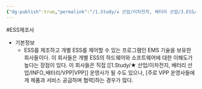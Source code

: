 ```yaml
---
{"dg-publish":true,"permalink":"/1.Study/★ 산업/이차전지, 배터리 산업/3.ESS/ESS 제조사/","created":"2024-11-20T21:02:27.649+09:00","updated":"2025-06-26T16:46:41.529+09:00"}
---
```


#ESS제조사


- 기본정보
	- ESS를 제조하고 개별 ESS를 제어할 수 있는 프로그램인 EMS 기술을 보유한 회사들이다. 이 회사들은 개별 ESS의 하드웨어와 소프트웨어에 대한 이해도가 높다는 장점이 있다. 이 회사들은 직접 [[1.Study/★ 산업/이차전지, 배터리 산업/INFO_배터리/VPP\|VPP]] 운영사가 될 수도 있으나, [주로 VPP 운영사들에게 제품과 서비스 공급하며 협력]하는 경우가 많다.
